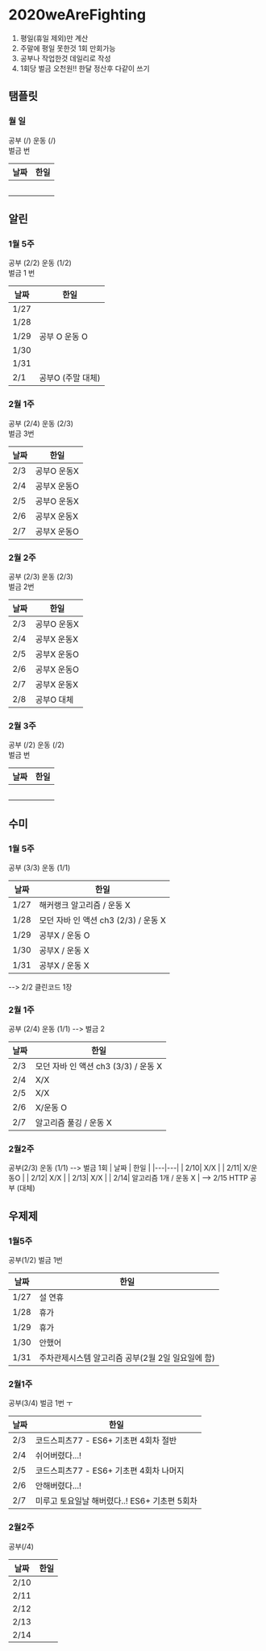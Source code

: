 # 2020weAreFighting

1. 평일(휴일 제외)만 계산
2. 주말에 평일 못한것 1회 만회가능
3. 공부나 작업한것 데일리로 작성
4. 1회당 벌금 오천원!! 한달 정산후 다같이 쓰기

## 탬플릿

### 월 일
공부 (/) 운동 (/)  
벌금 번  

| 날짜  | 한일  |
|---|---|
| | |
| | |
| | |
| | |
| | |

## 알린

### 1월 5주
공부 (2/2) 운동 (1/2)  
벌금 1 번  

| 날짜  | 한일  |
|---|---|
| 1/27 | |
| 1/28| |
| 1/29|공부 O 운동 O |
| 1/30| |
| 1/31| |
| 2/1| 공부O (주말 대체) |

### 2월 1주
공부 (2/4) 운동 (2/3)  
벌금 3번  

| 날짜  | 한일  |
|---|---|
| 2/3| 공부O 운동X |
| 2/4| 공부X 운동O |
| 2/5| 공부O 운동X|
| 2/6| 공부X 운동X|
| 2/7| 공부X 운동O|

### 2월 2주
공부 (2/3) 운동 (2/3)  
벌금 2번  

| 날짜  | 한일  |
|---|---|
| 2/3| 공부O 운동X|
| 2/4| 공부X 운동X|
| 2/5| 공부X 운동O|
| 2/6| 공부X 운동O|
| 2/7| 공부X 운동X|
| 2/8| 공부O 대체|

### 2월 3주
공부 (/2) 운동 (/2)  
벌금 번  


| 날짜  | 한일  |
|---|---|
| | |
| | |
| | |
| | |
| | |

## 수미

### 1월 5주  
공부 (3/3) 운동 (1/1)

| 날짜  | 한일  |
|---|---|
|  1/27| 해커랭크 알고리즘  / 운동 X |
|  1/28 | 모던 자바 인 액션 ch3 (2/3) / 운동 X |
|  1/29 | 공부X / 운동 O|
|  1/30 | 공부X / 운동 X|
|  1/31 | 공부X / 운동 X |
--> 2/2 클린코드 1장

### 2월 1주  
공부 (2/4) 운동 (1/1)
--> 벌금 2

| 날짜  | 한일  |
|---|---|
|  2/3| 모던 자바 인 액션 ch3 (3/3) / 운동 X |
|  2/4 | X/X|
|  2/5 | X/X|
|  2/6 | X/운동 O|
|  2/7 | 알고리즘 풀깅 / 운동 X|

### 2월2주
공부(2/3) 운동 (1/1)
--> 벌금 1회
| 날짜  | 한일  |
|---|---|
| 2/10| X/X |
| 2/11| X/운동O |
| 2/12| X/X |
| 2/13| X/X |
| 2/14| 알고리즘 1개 / 운동 X |
--> 2/15 HTTP 공부 (대체)

## 우제제

### 1월5주
공부(1/2) 벌금 1번

| 날짜  | 한일  |
|---|---|
|  1/27 | 설 연휴 |
|  1/28 | 휴가 |
|  1/29 | 휴가 |
|  1/30 | 안했어 |
|  1/31 | 주차관제시스템 알고리즘 공부(2월 2일 일요일에 함) |

### 2월1주
공부(3/4) 벌금 1번 ㅜ

| 날짜  | 한일  |
|---|---|
| 2/3| 코드스피츠77 - ES6+ 기초편 4회차 절반 |
| 2/4| 쉬어버렸다...! |
| 2/5| 코드스피츠77 - ES6+ 기초편 4회차 나머지 |
| 2/6| 안해버렸다...! |
| 2/7| 미루고 토요일날 해버렸다..! ES6+ 기초편 5회차 |

### 2월2주
공부(/4)

| 날짜  | 한일  |
|---|---|
| 2/10|  |
| 2/11|  |
| 2/12|  |
| 2/13|  |
| 2/14|  |
